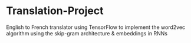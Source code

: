 # Translation-Project
English to French translator using TensorFlow to implement the word2vec algorithm using the skip-gram architecture &amp; embeddings in RNNs
